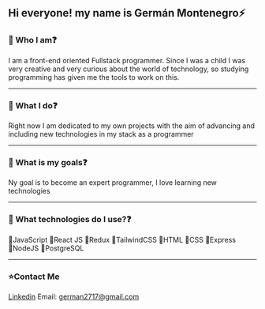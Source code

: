 ## Hi everyone! my name is Germán Montenegro⚡

### 🔵 Who I am❓
I am a front-end oriented Fullstack programmer.
Since I was a child I was very creative and very curious about the world of technology, so studying programming has given me the tools to work on this.

---

### 🔵 What I do❓
Right now I am dedicated to my own projects with the aim of advancing and including new technologies in my stack as a programmer

---

### 🔵 What is my goals❓
Ny goal is to become an expert programmer, I love learning new technologies

---

### 🔵 What technologies do I use?❓
 🔹JavaScript
 🔹React JS
 🔹Redux
 🔹TailwindCSS
 🔹HTML
 🔹CSS
 🔹Express
 🔹NodeJS
 🔹PostgreSQL

---

### ⭐Contact Me
[Linkedin](https://www.linkedin.com/in/german-montenegro-rolon/)
Email: german2717@gmail.com
